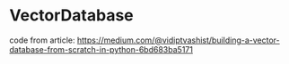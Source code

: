 # VectorDatabase
code from article: https://medium.com/@vidiptvashist/building-a-vector-database-from-scratch-in-python-6bd683ba5171